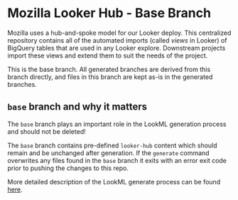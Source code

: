 # Mozilla Looker Hub - Base Branch

Mozilla uses a hub-and-spoke model for our Looker deploy.
This centralized repository contains all of the automated imports (called _views_ in Looker) of BigQuery tables that are used in any Looker explore.
Downstream projects import these views and extend them to suit the needs of the project.

This is the base branch. All generated branches are derived from this branch directly, and files in this branch are kept as-is in the generated branches.

## `base` branch and why it matters

The `base` branch plays an important role in the LookML generation process and should not be deleted!

The `base` branch contains pre-defined `looker-hub` content which should remain and be unchanged after generation. If the `generate` command overwrites any files found in the `base` branch it exits with an error exit code prior to pushing the changes to this repo.

More detailed description of the LookML generate process can be found [here](https://github.com/mozilla/lookml-generator#generate-command-explained---high-level-explanation).